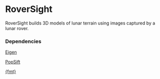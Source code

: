 # RoverSight

RoverSight builds 3D models of lunar terrain using images captured by a lunar rover.

### Dependencies

[Eigen](http://eigen.tuxfamily.org/index.php?title=Main_Page)

[PopSift](https://github.com/alicevision/popsift)

[{fmt}](https://fmt.dev/latest/index.html)